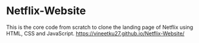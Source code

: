 # Netflix-Website
This is the core code from scratch to clone the landing page of Netflix using HTML, CSS and JavaScript.
https://vineetku27.github.io/Netflix-Website/
